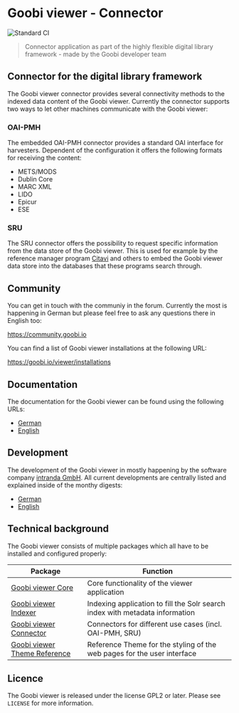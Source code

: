 # Goobi viewer - Connector
![Standard CI](https://github.com/intranda/goobi-viewer-connector/workflows/Standard%20CI/badge.svg)
> Connector application as part of the highly flexible digital library framework - made by the Goobi developer team


## Connector for the digital library framework
The Goobi viewer connector provides several connectivity methods to the indexed data content of the Goobi viewer. Currently the connector supports two ways to let other machines communicate with the Goobi viewer:

### OAI-PMH
The embedded OAI-PMH connector provides a standard OAI interface for harvesters. Dependent of the configuration it offers the following formats for receiving the content:

- METS/MODS
- Dublin Core
- MARC XML
- LIDO
- Epicur
- ESE

### SRU
The SRU connector offers the possibility to request specific information from the data store of the Goobi viewer. This is used for example by the reference manager program [Citavi](https://www.citavi.com/en/) and others to embed the Goobi viewer data store into the databases that these programs search through.


## Community
You can get in touch with the communiy in the forum. Currently the most is happening in German but please feel free to ask any questions there in English too:

https://community.goobi.io

You can find a list of Goobi viewer installations at the following URL:

https://goobi.io/viewer/installations


## Documentation
The documentation for the Goobi viewer can be found using the following URLs:

* [German](https://docs.intranda.com/goobi-viewer-de/)
* [English](https://docs.intranda.com/goobi-viewer-en/)


## Development
The development of the Goobi viewer in mostly happening by the software company [intranda GmbH](https://intranda.com). All current developments are centrally listed and explained inside of the monthy digests:

* [German](https://docs.intranda.com/goobi-viewer-digests-de/)
* [English](https://docs.intranda.com/goobi-viewer-digests-en/)


## Technical background
The Goobi viewer consists of multiple packages which all have to be installed and configured properly:

| Package                                                                                  | Function                                                                     |
| ------                                                                                   | ------                                                                       |
| [Goobi viewer Core](https://github.com/intranda/goobi-viewer-core)                       | Core functionality of the viewer application                                 |
| [Goobi viewer Indexer](https://github.com/intranda/goobi-viewer-indexer)                 | Indexing application to fill the Solr search index with metadata information |
| [Goobi viewer Connector](https://github.com/intranda/goobi-viewer-connector)             | Connectors for different use cases (incl. OAI-PMH, SRU)                      |
| [Goobi viewer Theme Reference](https://github.com/intranda/goobi-viewer-theme-reference) | Reference Theme for the styling of the web pages for the user interface      |


## Licence
The Goobi viewer is released under the license GPL2 or later.
Please see ``LICENSE`` for more information.

